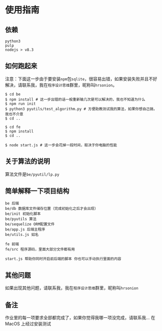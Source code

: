 # 使用指南
## 依赖
```
python3
pulp
nodejs > v8.3
```
## 如何跑起来
注意：下面这一步由于要安装`npm`包`sqlite`，很容易出错，如果安装失败并且不好解决，请联系我，我在`程序设计思维`群里，昵称叫`hrsonion`。
```
$ cd be
$ npm install # 这一步出错的话一般重新输几次是可以解决的，我也不知道为什么
$ npm run init
$ python3 pyutils/test_algorithm.py # 方便助教测试我的算法，如果你想自己搞，我也不介意
$ cd ..
```
```
$ cd fe
$ npm install
$ cd ..
```
```
$ node start.js # 这一步会花掉一段时间，取决于你电脑的性能
```
## 关于算法的说明
算法文件是`be/pyutil/lp.py`
## 简单解释一下项目结构
```
be 后端
be/db 数据库文件储存位置（完成初始化之后才会出现）
be/init 初始化脚本
be/pyutils 算法
be/sequelize ORM配置文件
be/app.js 后端主程序
be/utils.js 如名

fe 前端
fe/src 程序源码，里面大部分文件都有用

start.js 帮助你同时开启前后端的脚本 你也可以手动执行里面的内容
```
## 其他问题
如果出现其他问题，请联系我，我在`程序设计思维`群里，昵称叫`hrsonion`
## 备注
作业里的每一项要求全部都完成了，如果你觉得我哪一项没完成，请联系我...
在 MacOS 上经过安装测试